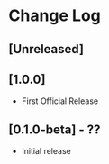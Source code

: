 # Change Log

## [Unreleased]

## [1.0.0]
- First Official Release

## [0.1.0-beta] - ??
- Initial release